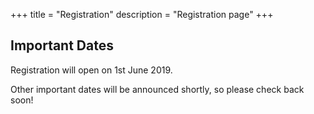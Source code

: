 +++
title = "Registration"
description = "Registration page"
+++

<meta http-equiv="X-UA-Compatible" content="IE=EmulateIE9">
  <!--[if lt IE10]>
	<h3 style="color:red;"> Please note that the registration page does not work if you are using Internet Explorer. <br> Please register using Safari, Chrome, or Firefox </h3>
  <![endif]-->
  
<!-- Please note that the registration page does not work if you are using Internet Explorer.  Please register using Safari, Chrome, or Firefox  -->

## Important Dates

Registration will open on 1st June 2019.

Other important dates will be announced shortly, so please check back soon!


<!--
### Registration Options
- Student with dinner: **$200.00 + GST**
- Student without dinner: **$130.00 + GST**
- Non Student with dinner: **$400.00 + GST**
- Non Student without dinner: **$330.00 + GST**
- One Day with dinner : **270.00 + GST**
- One Day without dinner : **$200.00 + GST**

All prices are in Australian Dollars (AUD). Proof of Student enrollment must be provided upon registration as a student.


### Symposium venue
Plant Genomics building - Waite Agricultural University [E 4 grid](https://www.adelaide.edu.au/campuses/mapscurrent/waite.pdf)


### Dinner will be at the [Edinburgh Hotel](https://www.edinburgh.com.au/) .

<p class="text-large">Registration is now closed</p>





<!--
<div class="col-sm-12 text-center">
<p class="text-large">
	<a class="btn btn-template-main-big" target="_blank" href="https://shop.adelaide.edu.au/konakart/More.../Conferences/Faculty-Sciences/Ranked-Set-Sampling%3A-translating-the-theory-to-applications-in-agriculture-and-natural-sciences/Agriculture%2C-Food-%26-Wine-141/2_2250.action?cust-sign-in-method=public">
	<i class="fa fa-user-plus"> Click here to Register now</i>
	</a> 
	</p>
	<p class="text-large">
	Please check the online cart after clicking "ADD TO CART" to see added purchases.
		</p>
</div>
-->

